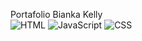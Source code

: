 Portafolio Bianka Kelly <br>
![HTML](https://img.shields.io/badge/Code-HTML5-orange?style=for-the-badge&logo=html5&logoColor=white)
![JavaScript](https://img.shields.io/badge/Code-JavaScript-yellow?style=for-the-badge&logo=javascript&logoColor=white)
![CSS](https://img.shields.io/badge/Code-CSS3-blue?style=for-the-badge&logo=css3&logoColor=white)
